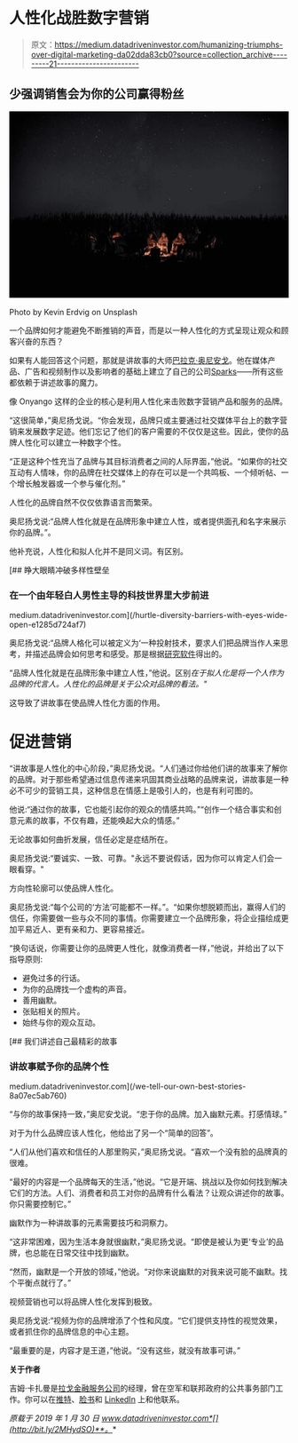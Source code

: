 # 人性化战胜数字营销

> 原文：<https://medium.datadriveninvestor.com/humanizing-triumphs-over-digital-marketing-da02dda83cb0?source=collection_archive---------21----------------------->

## 少强调销售会为你的公司赢得粉丝

![](img/9801366cac507d692e405992500cee41.png)

Photo by Kevin Erdvig on Unsplash

一个品牌如何才能避免不断推销的声音，而是以一种人性化的方式呈现让观众和顾客兴奋的东西？

如果有人能回答这个问题，那就是讲故事的大师[巴拉克·奥尼安戈](https://twitter.com/barryonyango)。他在媒体产品、广告和视频制作以及影响者的基础上建立了自己的公司[Sparks](http://sparkscorporatesolutions.co.ke/)——所有这些都依赖于讲述故事的魔力。

像 Onyango 这样的企业的核心是利用人性化来击败数字营销产品和服务的品牌。

“这很简单，”奥尼扬戈说。“你会发现，品牌只或主要通过社交媒体平台上的数字营销来发展数字足迹。他们忘记了他们的客户需要的不仅仅是这些。因此，使你的品牌人性化可以建立一种数字个性。

“正是这种个性充当了品牌与其目标消费者之间的人际界面，”他说。“如果你的社交互动有人情味，你的品牌在社交媒体上的存在可以是一个共鸣板、一个倾听帖、一个增长触发器或一个参与催化剂。”

人性化的品牌自然不仅仅依靠语言而繁荣。

奥尼扬戈说:“品牌人性化就是在品牌形象中建立人性，或者提供面孔和名字来展示你的品牌。”。

他补充说，人性化和拟人化并不是同义词。有区别。

[](/hurtle-diversity-barriers-with-eyes-wide-open-e1285d724af7) [## 睁大眼睛冲破多样性壁垒

### 在一个由年轻白人男性主导的科技世界里大步前进

medium.datadriveninvestor.com](/hurtle-diversity-barriers-with-eyes-wide-open-e1285d724af7) 

奥尼扬戈说:“品牌人格化可以被定义为‘一种投射技术，要求人们把品牌当作人来思考，并描述品牌会如何思考和感受。那是根据[研究软件](https://t.co/OwfWqM0rPh)得出的。

“品牌人性化就是在品牌形象中建立人性，”他说。区别*在于拟人化是将一个人作为品牌的代言人。人性化的品牌是关于公众对品牌的看法。"*

这导致了讲故事在使品牌人性化方面的作用。

# 促进营销

“讲故事是人性化的中心阶段，”奥尼扬戈说。“人们通过你给他们讲的故事来了解你的品牌。对于那些希望通过信息传递来巩固其商业战略的品牌来说，讲故事是一种必不可少的营销工具，这种信息在情感上是吸引人的，也是有利可图的。

他说:“通过你的故事，它也能引起你的观众的情感共鸣。”“创作一个结合事实和创意元素的故事，不仅有趣，还能唤起大众的情感。”

无论故事如何曲折发展，信任必定是症结所在。

奥尼扬戈说:“要诚实、一致、可靠。"永远不要说假话，因为你可以肯定人们会一眼看穿。"

方向性轮廓可以使品牌人性化。

奥尼扬戈说:“每个公司的‘方法’可能都不一样。”。“如果你想脱颖而出，赢得人们的信任，你需要做一些与众不同的事情。你需要建立一个品牌形象，将企业描绘成更加平易近人、更有亲和力、更容易接近。

“换句话说，你需要让你的品牌更人性化，就像消费者一样，”他说，并给出了以下指导原则:

*   避免过多的行话。
*   为你的品牌找一个虚构的声音。
*   善用幽默。
*   张贴相关的照片。
*   始终与你的观众互动。

[](/we-tell-our-own-best-stories-8a07ec5ab760) [## 我们讲述自己最精彩的故事

### 讲故事赋予你的品牌个性

medium.datadriveninvestor.com](/we-tell-our-own-best-stories-8a07ec5ab760) 

“与你的故事保持一致，”奥尼安戈说。“忠于你的品牌。加入幽默元素。打感情球。”

对于为什么品牌应该人性化，他给出了另一个“简单的回答”。

“人们从他们喜欢和信任的人那里购买，”奥尼扬戈说。“喜欢一个没有脸的品牌真的很难。

“最好的内容是一个品牌每天的生活，”他说。“它是开端、挑战以及你如何找到解决它们的方法。人们、消费者和员工对你的品牌有什么看法？让观众讲述你的故事。你只需要控制它。”

幽默作为一种讲故事的元素需要技巧和洞察力。

“这非常困难，因为生活本身就很幽默，”奥尼扬戈说。“即使是被认为更‘专业’的品牌，也总能在日常交往中找到幽默。

“然而，幽默是一个开放的领域，”他说。“对你来说幽默的对我来说可能不幽默。找个平衡点就行了。”

视频营销也可以将品牌人性化发挥到极致。

奥尼扬戈说:“视频为你的品牌增添了个性和风度。“它们提供支持性的视觉效果，或者抓住你的品牌信息的中心主题。

“最重要的是，内容才是王道，”他说。“没有这些，就没有故事可讲。”

**关于作者**

吉姆·卡扎曼是[拉戈金融服务公司](http://largofinancialservices.com)的经理，曾在空军和联邦政府的公共事务部门工作。你可以在[推特](https://twitter.com/JKatzaman)、[脸书](https://www.facebook.com/jim.katzaman)和 [LinkedIn](https://www.linkedin.com/in/jim-katzaman-33641b21/) 上和他联系。

*原载于 2019 年 1 月 30 日 www.datadriveninvestor.com*[](http://bit.ly/2MHydSO)**。**